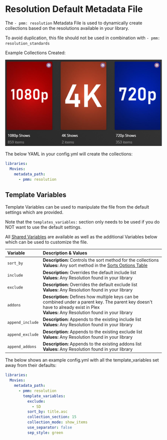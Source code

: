 # Resolution Default Metadata File

The `- pmm: resolution` Metadata File is used to dynamically create collections based on the resolutions available in your library.

To avoid duplication, this file should not be used in combination with `- pmm: resolution_standards`

Example Collections Created:

![](../images/resolution.png)

The below YAML in your config.yml will create the collections:
```yaml
libraries:
  Movies:
    metadata_path:
      - pmm: resolution
```


## Template Variables
Template Variables can be used to manipulate the file from the default settings which are provided. 

Note that the `templates_variables:` section only needs to be used if you do NOT want to use the default settings.

All [Shared Variables](../variables) are available as well as the additional Variables below which can be used to customize the file.

| Variable         | Description & Values                                                                                                                                                                |
|:-----------------|:------------------------------------------------------------------------------------------------------------------------------------------------------------------------------------|
| `sort_by`        | **Description:** Controls the sort method for the collections<br>**Values:** Any sort method in the [Sorts Options Table](#sort-options)                                            |
| `include`        | **Description:** Overrides the default include list<br>**Values:** Any Resolution found in your library                                                                                  |
| `exclude`        | **Description:** Overrides the default exclude list<br>**Values:** Any Resolution found in your library                                                                                  |
| `addons`         | **Description:** Defines how multiple keys can be combined under a parent key. The parent key doesn't have to already exist in Plex<br>**Values:** Any Resolution found in your library  |
| `append_include` | **Description:** Appends to the existing include list<br>**Values:** Any Resolution found in your library                                                                                |
| `append_exclude` | **Description:** Appends to the existing exclude list<br>**Values:** Any Resolution found in your library                                                                                |
| `append_addons`  | **Description:** Appends to the existing addons list<br>**Values:** Any Resolution found in your library                                                                                 |

The below shows an example config.yml with all the template_variables set away from their defaults:

```yaml
libraries:
  Movies:
    metadata_path:
      - pmm: resolution
        template_variables:
          exclude:
            - SD
          sort_by: title.asc
          collection_section: 15
          collection_mode: show_items
          use_separator: false
          sep_style: green
```